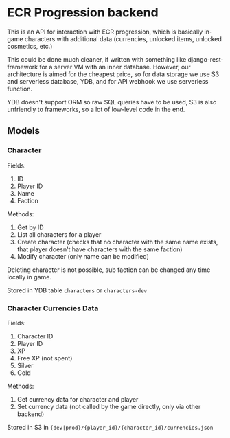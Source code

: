 
# ECR Progression backend

This is an API for interaction with ECR progression, which is basically in-game characters with 
additional data (currencies, unlocked items, unlocked cosmetics, etc.)

This could be done much cleaner, if written with something like django-rest-framework for a 
server VM with an inner database. However, our architecture is aimed for the cheapest price, so 
for data storage we use S3 and serverless database, YDB, and for API webhook we use serverless function.

YDB doesn't support ORM so raw SQL queries have to be used, S3 is also unfriendly to frameworks, 
so a lot of low-level code in the end.

## Models

### Character

Fields:
1) ID
2) Player ID
3) Name
4) Faction

Methods:
1) Get by ID
2) List all characters for a player
3) Create character (checks that no character with the same name exists, 
that player doesn't have characters with the same faction)
4) Modify character (only name can be modified)

Deleting character is not possible, sub faction can be changed any time locally in game.

Stored in YDB table `characters` or `characters-dev`

### Character Currencies Data

Fields:
1) Character ID
2) Player ID
3) XP
4) Free XP (not spent)
5) Silver
6) Gold

Methods:
1) Get currency data for character and player
2) Set currency data (not called by the game directly, only via other backend)

Stored in S3 in `{dev|prod}/{player_id}/{character_id}/currencies.json`
